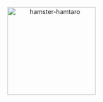<p align="center">
<img src="https://i.ibb.co/bmcw213/hamster-hamtaro.gif" alt="hamster-hamtaro" border="0" height="200">
</p>
<!--
<p align="center">
  
<img align="center" src="http://github-profile-summary-cards.vercel.app/api/cards/profile-details?username=h4ppyb3rry&theme=radical"/>

</p>

<p align = "center">
  
<img src="http://github-profile-summary-cards.vercel.app/api/cards/stats?username=h4ppyb3rry&theme=radical"/>
&nbsp;
<img src="https://github-readme-stats.vercel.app/api/top-langs/?username=h4ppyb3rry&show_icons=true&theme=radical&layout=donut"/>

</p>



**h4ppyb3rry/h4ppyb3rry** is a ✨ _special_ ✨ repository because its `README.md` (this file) appears on your GitHub profile.

Here are some ideas to get you started:

- 🔭 I’m currently working on ...
- 🌱 I’m currently learning ...
- 👯 I’m looking to collaborate on ...
- 🤔 I’m looking for help with ...
- 💬 Ask me about ...
- 📫 How to reach me: ...
- 😄 Pronouns: ...
- ⚡ Fun fact: ...
-->
